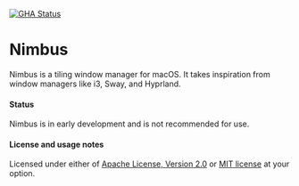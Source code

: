 [![GHA Status]][GitHub Actions]

# Nimbus

Nimbus is a tiling window manager for macOS. It takes inspiration from window
managers like i3, Sway, and Hyprland.

#### Status

Nimbus is in early development and is not recommended for use.

#### License and usage notes

Licensed under either of [Apache License, Version 2.0](LICENSE-APACHE) or
[MIT license](LICENSE-MIT) at your option.

[GitHub Actions]: https://github.com/rust-lang/impl-trait-utils/actions
[GHA Status]: https://github.com/rust-lang/impl-trait-utils/actions/workflows/rust.yml/badge.svg
